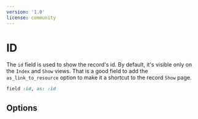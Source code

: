 ```yaml
---
version: '1.0'
license: community
---
```


# ID

The `id` field is used to show the record's id. By default, it's visible only on the `Index` and `Show` views. That is a good field to add the `as_link_to_resource` option to make it a shortcut to the record `Show` page.

```ruby
field :id, as: :id
```

## Options

<!-- @include: ./../common/link_to_resource_common.md-->

